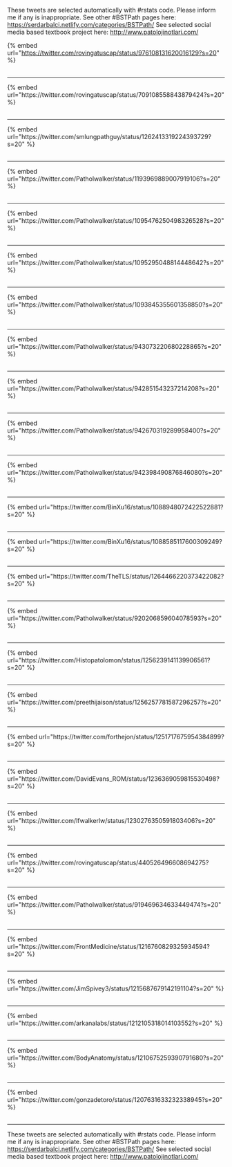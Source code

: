 

These tweets are selected automatically with #rstats code. Please inform me if any is inappropriate.
See other #BSTPath pages here: https://serdarbalci.netlify.com/categories/BSTPath/ 
See selected social media based textbook project here: http://www.patolojinotlari.com/

{% embed url="https://twitter.com/rovingatuscap/status/976108131620016129?s=20" %}<br>
<br>
<hr>
{% embed url="https://twitter.com/rovingatuscap/status/709108558843879424?s=20" %}<br>
<br>
<hr>
{% embed url="https://twitter.com/smlungpathguy/status/1262413319224393729?s=20" %}<br>
<br>
<hr>
{% embed url="https://twitter.com/Patholwalker/status/1193969889007919106?s=20" %}<br>
<br>
<hr>
{% embed url="https://twitter.com/Patholwalker/status/1095476250498326528?s=20" %}<br>
<br>
<hr>
{% embed url="https://twitter.com/Patholwalker/status/1095295048814448642?s=20" %}<br>
<br>
<hr>
{% embed url="https://twitter.com/Patholwalker/status/1093845355601358850?s=20" %}<br>
<br>
<hr>
{% embed url="https://twitter.com/Patholwalker/status/943073220680228865?s=20" %}<br>
<br>
<hr>
{% embed url="https://twitter.com/Patholwalker/status/942851543237214208?s=20" %}<br>
<br>
<hr>
{% embed url="https://twitter.com/Patholwalker/status/942670319289958400?s=20" %}<br>
<br>
<hr>
{% embed url="https://twitter.com/Patholwalker/status/942398490876846080?s=20" %}<br>
<br>
<hr>
{% embed url="https://twitter.com/BinXu16/status/1088948072422522881?s=20" %}<br>
<br>
<hr>
{% embed url="https://twitter.com/BinXu16/status/1088585117600309249?s=20" %}<br>
<br>
<hr>
{% embed url="https://twitter.com/TheTLS/status/1264466220373422082?s=20" %}<br>
<br>
<hr>
{% embed url="https://twitter.com/Patholwalker/status/920206859604078593?s=20" %}<br>
<br>
<hr>
{% embed url="https://twitter.com/Histopatolomon/status/1256239141139906561?s=20" %}<br>
<br>
<hr>
{% embed url="https://twitter.com/preethijaison/status/1256257781587296257?s=20" %}<br>
<br>
<hr>
{% embed url="https://twitter.com/forthejon/status/1251717675954384899?s=20" %}<br>
<br>
<hr>
{% embed url="https://twitter.com/DavidEvans_ROM/status/1236369059815530498?s=20" %}<br>
<br>
<hr>
{% embed url="https://twitter.com/lfwalkerlw/status/1230276350591803406?s=20" %}<br>
<br>
<hr>
{% embed url="https://twitter.com/rovingatuscap/status/440526496608694275?s=20" %}<br>
<br>
<hr>
{% embed url="https://twitter.com/Patholwalker/status/919469634633449474?s=20" %}<br>
<br>
<hr>
{% embed url="https://twitter.com/FrontMedicine/status/1216760829325934594?s=20" %}<br>
<br>
<hr>
{% embed url="https://twitter.com/JimSpivey3/status/1215687679142191104?s=20" %}<br>
<br>
<hr>
{% embed url="https://twitter.com/arkanalabs/status/1212105318014103552?s=20" %}<br>
<br>
<hr>
{% embed url="https://twitter.com/BodyAnatomy/status/1210675259390791680?s=20" %}<br>
<br>
<hr>
{% embed url="https://twitter.com/gonzadetoro/status/1207631633232338945?s=20" %}<br>
<br>
<hr>


These tweets are selected automatically with #rstats code. Please inform me if any is inappropriate.
See other #BSTPath pages here: https://serdarbalci.netlify.com/categories/BSTPath/ 
See selected social media based textbook project here: http://www.patolojinotlari.com/
